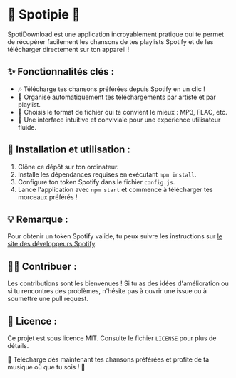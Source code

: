 # 🎵 Spotipie 🎵

SpotiDownload est une application incroyablement pratique qui te permet de récupérer facilement les chansons de tes playlists Spotify et de les télécharger directement sur ton appareil !

## ✨ Fonctionnalités clés :

- 🎶 Télécharge tes chansons préférées depuis Spotify en un clic !
- 📁 Organise automatiquement tes téléchargements par artiste et par playlist.
- 💾 Choisis le format de fichier qui te convient le mieux : MP3, FLAC, etc.
- 🚀 Une interface intuitive et conviviale pour une expérience utilisateur fluide.

## 🔧 Installation et utilisation :

1. Clône ce dépôt sur ton ordinateur.
2. Installe les dépendances requises en exécutant `npm install`.
3. Configure ton token Spotify dans le fichier `config.js`.
4. Lance l'application avec `npm start` et commence à télécharger tes morceaux préférés !

## 💡 Remarque :

Pour obtenir un token Spotify valide, tu peux suivre les instructions sur [le site des développeurs Spotify](https://developer.spotify.com/dashboard/login).

## 👩‍💻 Contribuer :

Les contributions sont les bienvenues ! Si tu as des idées d'amélioration ou si tu rencontres des problèmes, n'hésite pas à ouvrir une issue ou à soumettre une pull request.

## 📝 Licence :

Ce projet est sous licence MIT. Consulte le fichier `LICENSE` pour plus de détails.

🎉 Télécharge dès maintenant tes chansons préférées et profite de ta musique où que tu sois ! 🎉
